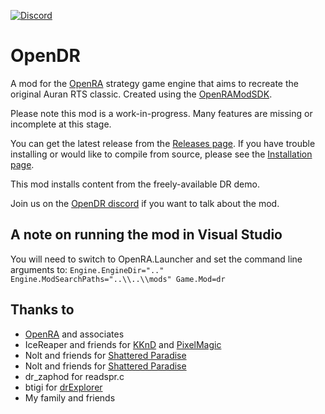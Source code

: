 [![Discord](https://img.shields.io/discord/102860784329052160.svg)](https://discord.gg/3MKcGSW)

# OpenDR

A mod for the [OpenRA](https://github.com/OpenRA/OpenRA) strategy game engine that aims to recreate the original Auran RTS classic. Created using the [OpenRAModSDK](https://github.com/OpenRA/OpenRAModSDK).

Please note this mod is a work-in-progress. Many features are missing or incomplete at this stage.

You can get the latest release from the [Releases page](https://github.com/drogoganor/OpenDR/releases). If you have trouble installing or would like to compile from source, please see the [Installation page](https://github.com/drogoganor/OpenDR/wiki/Installation).

This mod installs content from the freely-available DR demo.

Join us on the [OpenDR discord](https://discord.gg/3MKcGSW) if you want to talk about the mod.

## A note on running the mod in Visual Studio

You will need to switch to OpenRA.Launcher and set the command line arguments to: `Engine.EngineDir=".." Engine.ModSearchPaths="..\\..\\mods" Game.Mod=dr`

## Thanks to

* [OpenRA](http://www.openra.net/) and associates
* IceReaper and friends for [KKnD](https://www.kknd-game.com/) and [PixelMagic](https://eiveo.net/pixelmagic.html)
* Nolt and friends for [Shattered Paradise](https://www.moddb.com/mods/shattered-paradise/downloads)
* Nolt and friends for [Shattered Paradise](https://www.moddb.com/mods/shattered-paradise/downloads)
* dr_zaphod for readspr.c
* btigi for [drExplorer](https://github.com/btigi/drExplorer)
* My family and friends